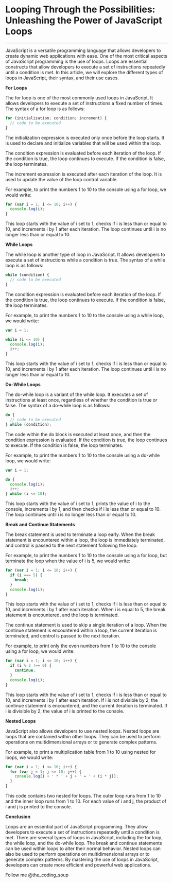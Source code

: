 # Looping Through the Possibilities: Unleashing the Power of JavaScript Loops

---

JavaScript is a versatile programming language that allows developers to create dynamic web applications with ease. One of the most critical aspects of JavaScript programming is the use of loops. Loops are essential constructs that allow developers to execute a set of instructions repeatedly until a condition is met. In this article, we will explore the different types of loops in JavaScript, their syntax, and their use cases.

**For Loops**

The for loop is one of the most commonly used loops in JavaScript. It allows developers to execute a set of instructions a fixed number of times. The syntax of a for loop is as follows:

```javascript
for (initialization; condition; increment) {
  // code to be executed
}
```

The initialization expression is executed only once before the loop starts. It is used to declare and initialize variables that will be used within the loop.

The condition expression is evaluated before each iteration of the loop. If the condition is true, the loop continues to execute. If the condition is false, the loop terminates.

The increment expression is executed after each iteration of the loop. It is used to update the value of the loop control variable.

For example, to print the numbers 1 to 10 to the console using a for loop, we would write:

```javascript
for (var i = 1; i <= 10; i++) {
  console.log(i);
}
```

This loop starts with the value of i set to 1, checks if i is less than or equal to 10, and increments i by 1 after each iteration. The loop continues until i is no longer less than or equal to 10.

**While Loops**

The while loop is another type of loop in JavaScript. It allows developers to execute a set of instructions while a condition is true. The syntax of a while loop is as follows:

```javascript
while (condition) {
  // code to be executed
}
```

The condition expression is evaluated before each iteration of the loop. If the condition is true, the loop continues to execute. If the condition is false, the loop terminates.

For example, to print the numbers 1 to 10 to the console using a while loop, we would write:

```javascript
var i = 1;

while (i <= 10) {
  console.log(i);
  i++;
}
```

This loop starts with the value of i set to 1, checks if i is less than or equal to 10, and increments i by 1 after each iteration. The loop continues until i is no longer less than or equal to 10.

**Do-While Loops**

The do-while loop is a variant of the while loop. It executes a set of instructions at least once, regardless of whether the condition is true or false. The syntax of a do-while loop is as follows:

```javascript
do {
  // code to be executed
} while (condition);
```

The code within the do block is executed at least once, and then the condition expression is evaluated. If the condition is true, the loop continues to execute. If the condition is false, the loop terminates.

For example, to print the numbers 1 to 10 to the console using a do-while loop, we would write:

```javascript
var i = 1;

do {
  console.log(i);
  i++;
} while (i <= 10);
```

This loop starts with the value of i set to 1, prints the value of i to the console, increments i by 1, and then checks if i is less than or equal to 10. The loop continues until i is no longer less than or equal to 10.

**Break and Continue Statements**

The break statement is used to terminate a loop early. When the break statement is encountered within a loop, the loop is immediately terminated, and control is passed to the next statement following the loop.

For example, to print the numbers 1 to 10 to the console using a for loop, but terminate the loop when the value of i is 5, we would write:

```javascript
for (var i = 1; i <= 10; i++) {
  if (i === 5) {
    break;
  }
  console.log(i);
}
```

This loop starts with the value of i set to 1, checks if i is less than or equal to 10, and increments i by 1 after each iteration. When i is equal to 5, the break statement is encountered, and the loop is terminated.

The continue statement is used to skip a single iteration of a loop. When the continue statement is encountered within a loop, the current iteration is terminated, and control is passed to the next iteration.

For example, to print only the even numbers from 1 to 10 to the console using a for loop, we would write:

```javascript
for (var i = 1; i <= 10; i++) {
  if (i % 2 !== 0) {
    continue;
  }
  console.log(i);
}
```

This loop starts with the value of i set to 1, checks if i is less than or equal to 10, and increments i by 1 after each iteration. If i is not divisible by 2, the continue statement is encountered, and the current iteration is terminated. If i is divisible by 2, the value of i is printed to the console.

**Nested Loops**

JavaScript also allows developers to use nested loops. Nested loops are loops that are contained within other loops. They can be used to perform operations on multidimensional arrays or to generate complex patterns.

For example, to print a multiplication table from 1 to 10 using nested for loops, we would write:

```javascript
for (var i = 1; i <= 10; i++) {
  for (var j = 1; j <= 10; j++) {
    console.log(i + ' * ' + j + ' = ' + (i * j));
  }
}
```

This code contains two nested for loops. The outer loop runs from 1 to 10 and the inner loop runs from 1 to 10. For each value of i and j, the product of i and j is printed to the console.

**Conclusion**

Loops are an essential part of JavaScript programming. They allow developers to execute a set of instructions repeatedly until a condition is met. There are several types of loops in JavaScript, including the for loop, the while loop, and the do-while loop. The break and continue statements can be used within loops to alter their normal behavior. Nested loops can also be used to perform operations on multidimensional arrays or to generate complex patterns. By mastering the use of loops in JavaScript, developers can create more efficient and powerful web applications.

Follow me @the\_coding\_soup